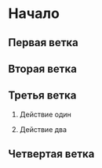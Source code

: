 # Начало

## Первая ветка

## Вторая ветка

## Третья ветка
1. Действие один

2. Действие два

## Четвертая ветка